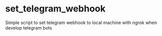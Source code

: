 # set_telegram_webhook
Simple script to set telegram webhook to local machine with ngrok when develop telegram bots
